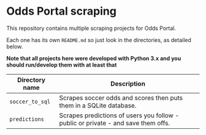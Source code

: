 
# Odds Portal scraping

This repository contains multiple scraping projects for Odds Portal.

Each one has its own `README.md` so just look in the directories, as detailed below.

**Note that all projects here were developed with Python 3.x and you should run/develop them with at least that**

| Directory name  | Description                                                                       |
|-----------------|-----------------------------------------------------------------------------------|
| `soccer_to_sql` | Scrapes soccer odds and scores then puts them in a SQLite database.               |
| `predictions`   | Scrapes predictions of users you follow - public or private - and save them offs. |
